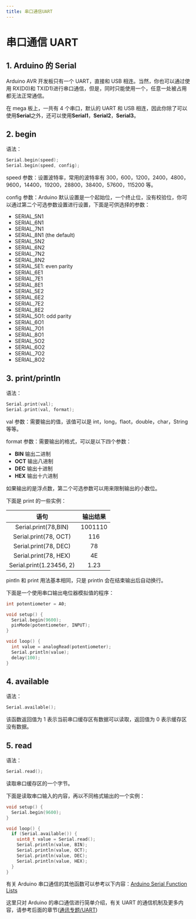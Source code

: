 ```yaml
---
title: 串口通信UART
---
```


# 串口通信 UART

## 1. Arduino 的 Serial

Arduino AVR 开发板只有一个 UART，直接和 USB 相连。当然，你也可以通过使用 RX(D0)和 TX(D1)进行串口通信，但是，同时只能使用一个，任意一处被占用都无法正常通信。

在 mega 板上，一共有 4 个串口，默认的 UART 和 USB 相连，因此你除了可以使用**Serial**之外，还可以使用**Serial1**，**Serial2**，**Serial3**。

## 2. begin

语法：

```cpp
Serial.begin(speed);
Serial.begin(speed, config);
```

speed 参数：设置波特率，常用的波特率有 300，600，1200，2400，4800，9600，14400，19200，28800，38400，57600，115200 等。

config 参数：Arduino 默认设置是一个起始位，一个终止位，没有校验位，你可以通过第二个可选参数设置进行设置，下面是可供选择的参数：

- SERIAL_5N1
- SERIAL_6N1
- SERIAL_7N1
- SERIAL_8N1 (the default)
- SERIAL_5N2
- SERIAL_6N2
- SERIAL_7N2
- SERIAL_8N2
- SERIAL_5E1: even parity
- SERIAL_6E1
- SERIAL_7E1
- SERIAL_8E1
- SERIAL_5E2
- SERIAL_6E2
- SERIAL_7E2
- SERIAL_8E2
- SERIAL_5O1: odd parity
- SERIAL_6O1
- SERIAL_7O1
- SERIAL_8O1
- SERIAL_5O2
- SERIAL_6O2
- SERIAL_7O2
- SERIAL_8O2

## 3. print/println

语法：

```cpp
Serial.print(val);
Serial.print(val, format);
```

val 参数：需要输出的值，该值可以是 int，long，flaot，double，char，String 等等。

format 参数：需要输出的格式，可以是以下四个参数：

- **BIN** 输出二进制
- **OCT** 输出八进制
- **DEC** 输出十进制
- **HEX** 输出十六进制

如果输出的是浮点数，第二个可选参数可以用来限制输出的小数位。

下面是 print 的一些实例：

|           语句           | 输出结果 |
| :----------------------: | :------: |
|   Serial.print(78,BIN)   | 1001110  |
|  Serial.print(78, OCT)   |   116    |
|  Serial.print(78, DEC)   |    78    |
|  Serial.print(78, HEX)   |    4E    |
| Serial.print(1.23456, 2) |   1.23   |

pintln 和 print 用法基本相同，只是 println 会在结束输出后自动换行。

下面是一个使用串口输出电位器模拟值的程序：

```cpp
int potentiometer = A0;

void setup() {
  Serial.begin(9600);
  pinMode(potentiometer, INPUT);
}

void loop() {
  int value = analogRead(potentiometer);
  Serial.println(value);
  delay(100);
}
```

## 4. available

语法：

```cpp
Serial.available();
```

该函数返回值为 1 表示当前串口缓存区有数据可以读取，返回值为 0 表示缓存区没有数据。

## 5. read

语法：

```cpp
Serial.read();
```

读取串口缓存区的一个字节。

下面是读取串口输入的内容，再以不同格式输出的一个实例：

```cpp
void setup() {
  Serial.begin(9600);
}

void loop() {
  if (Serial.available()) {
    uint8_t value = Serial.read();
    Serial.println(value, BIN);
    Serial.println(value, OCT);
    Serial.println(value, DEC);
    Serial.println(value, HEX);
  }
}
```

有关 Arduino 串口通信的其他函数可以参考以下内容：[Arduino Serial Function Lists](https://www.arduino.cc/reference/en/language/functions/communication/serial/)

这里只对 Arduino 的串口通信进行简单介绍，有关 UART 的通信机制及更多内容，请参考后面的章节([通讯专题/UART](../communication/serial/uart/intro.md))
